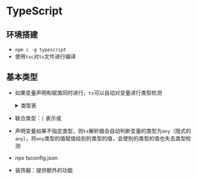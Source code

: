 # TypeScript

## 环境搭建

- `npm i -g typescript`
- 使用`tsc`对`ts`文件进行编译

## 基本类型

- 如果变量声明和赋值同时进行，`ts`可以自动对变量进行类型检测
  <details>
    <summary>类型表</summary>

      | 类型    | 描述                                                               |
      | ------- | ------------------------------------------------------------------ |
      | number  | 数字                                                               |
      | string  | 数字                                                               |
      | boolean | 数字                                                               |
      | 字面量  | 限制变量的值就是该字面量的值（例如a: 10，那么a只能是10，类似常量） |
      | any     | 任意类型                                                           |
      | unknown | 类型安全的any                                                      |
      | void    | 没有值或者undefined                                                |
      | never   | 不能是任何值                                                       |
      | object  | 对象                                                               |
      | array   | 数组                                                               |
      | tuple   | 元素，固定长度数组                                                 |
      | enum    | 枚举                                                               |
    </details>
- 联合类型：`|` 表示或
- 声明变量如果不指定类型，则`ts`解析器会自动判断变量的类型为`any`（隐式的`any`），将`any`类型的值赋值给别的类型的值，会使别的类型的值也失去类型检测



- npx tsconfig.json
- 装饰器：提供额外的功能
